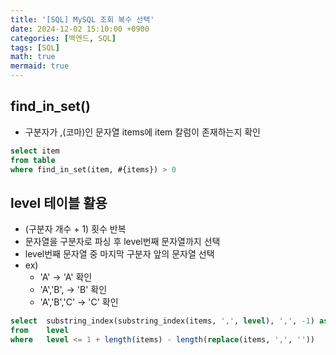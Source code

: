 ```yaml
---
title: '[SQL] MySQL 조회 복수 선택'
date: 2024-12-02 15:10:00 +0900
categories: [백엔드, SQL]
tags: [SQL]
math: true
mermaid: true
---
```


## find_in_set()
- 구분자가 ,(코마)인 문자열 items에 item 칼럼이 존재하는지 확인
```sql
select item
from table
where find_in_set(item, #{items}) > 0
```

## level 테이블 활용
- (구분자 개수 + 1) 횟수 반복
- 문자열을 구분자로 파싱 후 level번째 문자열까지 선택
- level번째 문자열 중 마지막 구분자 앞의 문자열 선택
- ex)
    - 'A' -> 'A' 확인
    - 'A','B', -> 'B' 확인
    - 'A','B','C' -> 'C' 확인

```sql
select 	substring_index(substring_index(items, ',', level), ',', -1) as column
from 	level
where	level <= 1 + length(items) - length(replace(items, ',', ''))
```